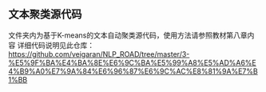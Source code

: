## 文本聚类源代码

文件夹内为基于K-means的文本自动聚类源代码，使用方法请参照教材第八章内容
详细代码说明见此仓库：https://github.com/veigaran/NLP_ROAD/tree/master/3-%E5%9F%BA%E4%BA%8E%E6%9C%BA%E5%99%A8%E5%AD%A6%E4%B9%A0%E7%9A%84%E6%96%87%E6%9C%AC%E8%81%9A%E7%B1%BB
